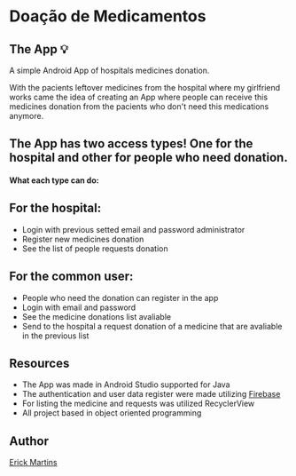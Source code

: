 # Doação de Medicamentos

## The App 💡

A simple Android App of hospitals medicines donation.

With the pacients leftover medicines from the hospital where my girlfriend works
came the idea of creating an App where people can receive this medicines donation 
from the pacients who don't need this medications anymore. 

## The App has two access types! One for the hospital and other for people who need donation. 

#### What each type can do:

## For the hospital:

* Login with previous setted email and password administrator 
* Register new medicines donation
* See the list of people requests donation

## For the common user:

* People who need the donation can register in the app
* Login with email and password
* See the medicine donations list avaliable
* Send to the hospital a request donation of a medicine that are avaliable in the previous list

## Resources
* The App was made in Android Studio supported for Java
* The authentication and user data register were made utilizing <a href="https://firebase.google.com//">Firebase</a>
* For listing the medicine and requests was utilized RecyclerView
* All project based in object oriented programming

## Author
<a href="https://www.linkedin.com/in/erick-martins-09a967208/">Erick Martins</a>

